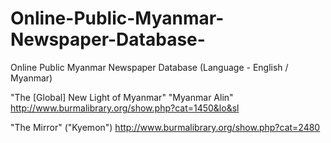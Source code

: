 # Online-Public-Myanmar-Newspaper-Database-
Online Public Myanmar Newspaper Database (Language - English / Myanmar)

"The [Global] New Light of Myanmar" "Myanmar Alin" 
http://www.burmalibrary.org/show.php?cat=1450&lo&sl

"The Mirror" ("Kyemon")
http://www.burmalibrary.org/show.php?cat=2480 
